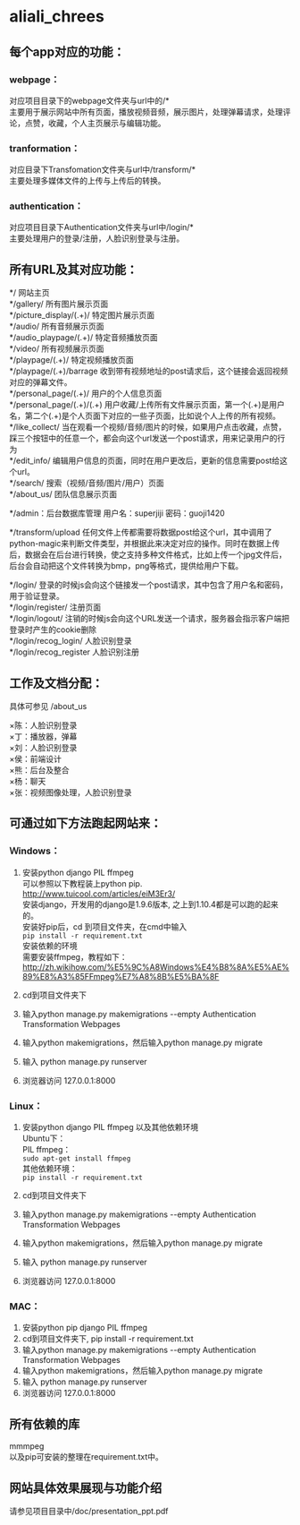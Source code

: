 # aliali_chrees  

## 每个app对应的功能：  
  
### webpage：  
对应项目目录下的webpage文件夹与url中的/*  
主要用于展示网站中所有页面，播放视频音频，展示图片，处理弹幕请求，处理评论，点赞，收藏，个人主页展示与编辑功能。  
### tranformation：  
对应目录下Transfomation文件夹与url中/transform/*  
主要处理多媒体文件的上传与上传后的转换。
### authentication：  
对应项目目录下Authentication文件夹与url中/login/*  
主要处理用户的登录/注册，人脸识别登录与注册。  

  
## 所有URL及其对应功能：  
*/  网站主页  
*/gallery/  所有图片展示页面  
*/picture_display/(.+)/  特定图片展示页面  
*/audio/  所有音频展示页面  
*/audio_playpage/(.+)/  特定音频播放页面  
*/video/  所有视频展示页面   
*/playpage/(.+)/  特定视频播放页面  
*/playpage/(.+)/barrage  收到带有视频地址的post请求后，这个链接会返回视频对应的弹幕文件。  
*/personal_page/(.+)/   用户的个人信息页面  
*/personal_page/(.+)/(.+) 用户收藏/上传所有文件展示页面，第一个(.+)是用户名，第二个(.+)是个人页面下对应的一些子页面，比如说个人上传的所有视频。 
*/like_collect/  当在观看一个视频/音频/图片的时候，如果用户点击收藏，点赞，踩三个按钮中的任意一个，都会向这个url发送一个post请求，用来记录用户的行为  
*/edit_info/  编辑用户信息的页面，同时在用户更改后，更新的信息需要post给这个url。  
*/search/  搜索（视频/音频/图片/用户）页面  
*/about_us/  团队信息展示页面  
  
*/admin：后台数据库管理 用户名：superjiji 密码：guoji1420  
  
*/transform/upload   任何文件上传都需要将数据post给这个url，其中调用了python-magic来判断文件类型，并根据此来决定对应的操作。同时在数据上传后，数据会在后台进行转换，使之支持多种文件格式，比如上传一个jpg文件后，后台会自动把这个文件转换为bmp，png等格式，提供给用户下载。   
  
*/login/ 登录的时候js会向这个链接发一个post请求，其中包含了用户名和密码，用于验证登录。  
*/login/register/  注册页面  
*/login/logout/  注销的时候js会向这个URL发送一个请求，服务器会指示客户端把登录时产生的cookie删除  
*/login/recog_login/  人脸识别登录  
*/login/recog_register  人脸识别注册  
  
  
## 工作及文档分配：  
具体可参见 /about_us  
  
×陈：人脸识别登录  
×丁：播放器，弹幕  
×刘：人脸识别登录  
×侯：前端设计  
×熊：后台及整合  
×杨：聊天  
×张：视频图像处理，人脸识别登录  


## 可通过如下方法跑起网站来：  
### Ｗindows：  
1. 安装python django PIL ffmpeg  
可以参照以下教程装上python pip.  
http://www.tuicool.com/articles/eiM3Er3/  
安装django，开发用的django是1.9.6版本, 之上到1.10.4都是可以跑的起来的。  
安装好pip后，cd 到项目文件夹，在cmd中输入  
`pip install -r requirement.txt`  
安装依赖的环境  
需要安装ffmpeg，教程如下：  
http://zh.wikihow.com/%E5%9C%A8Windows%E4%B8%8A%E5%AE%89%E8%A3%85FFmpeg%E7%A8%8B%E5%BA%8F  

2. cd到项目文件夹下  
3. 输入python manage.py makemigrations --empty Authentication Transformation Webpages  
4. 输入python makemigrations，然后输入python manage.py migrate  
5. 输入 python manage.py runserver  
6. 浏览器访问  127.0.0.1:8000  

### Linux：  
1. 安装python django PIL ffmpeg 以及其他依赖环境  
Ubuntu下：  
PIL ffmpeg：  
`sudo apt-get install ffmpeg `  
其他依赖环境：  
`pip install -r requirement.txt`  

2. cd到项目文件夹下  
3. 输入python manage.py makemigrations --empty Authentication Transformation Webpages  
4. 输入python makemigrations，然后输入python manage.py migrate  
5. 输入 python manage.py runserver  
6. 浏览器访问  127.0.0.1:8000  

### MAC：
1. 安装python pip django PIL ffmpeg  
2. cd到项目文件夹下, pip install -r requirement.txt  
3. 输入python manage.py makemigrations --empty Authentication Transformation Webpages  
4. 输入python makemigrations，然后输入python manage.py migrate
5. 输入 python manage.py runserver  
6. 浏览器访问  127.0.0.1:8000  

## 所有依赖的库
mmmpeg  
以及pip可安装的整理在requirement.txt中。  

## 网站具体效果展现与功能介绍  
请参见项目目录中/doc/presentation_ppt.pdf  
